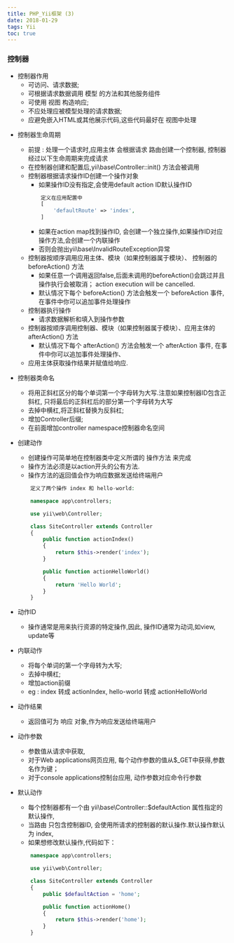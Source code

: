 ```yaml
---
title: PHP_Yii框架 (3)
date: 2018-01-29
tags: Yii
toc: true
---
```


### 控制器

- 控制器作用
    * 可访问、请求数据;
    * 可根据请求数据调用 模型 的方法和其他服务组件
    * 可使用 视图 构造响应;
    * 不应处理应被模型处理的请求数据;
    * 应避免嵌入HTML或其他展示代码,这些代码最好在 视图中处理

<!-- more -->

- 控制器生命周期
    * 前提 : 处理一个请求时,应用主体 会根据请求 路由创建一个控制器, 控制器经过以下生命周期来完成请求
    * 在控制器创建和配置后,yii\base\Controller::init() 方法会被调用
    * 控制器根据请求操作ID创建一个操作对象
        * 如果操作ID没有指定,会使用default action ID默认操作ID
        ```php
            定义在应用配置中
            [
                'defaultRoute' => 'index',
            ]
        ```
        * 如果在action map找到操作ID, 会创建一个独立操作,如果操作ID对应操作方法,会创建一个内联操作
        * 否则会抛出yii\base\InvalidRouteException异常
    * 控制器按顺序调用应用主体、模块（如果控制器属于模块）、 控制器的 beforeAction() 方法
        * 如果任意一个调用返回false,后面未调用的beforeAction()会跳过并且操作执行会被取消； action execution will be cancelled.
        * 默认情况下每个 beforeAction() 方法会触发一个 beforeAction 事件,在事件中你可以追加事件处理操作
    * 控制器执行操作
        * 请求数据解析和填入到操作参数
    * 控制器按顺序调用控制器、模块（如果控制器属于模块）、应用主体的 afterAction() 方法
        * 默认情况下每个 afterAction() 方法会触发一个 afterAction 事件, 在事件中你可以追加事件处理操作、
    * 应用主体获取操作结果并赋值给响应.

- 控制器类命名
    * 将用正斜杠区分的每个单词第一个字母转为大写.注意如果控制器ID包含正斜杠, 只将最后的正斜杠后的部分第一个字母转为大写
    * 去掉中横杠,将正斜杠替换为反斜杠;
    * 增加Controller后缀;
    * 在前面增加controller namespace控制器命名空间

- 创建动作
    * 创建操作可简单地在控制器类中定义所谓的 操作方法 来完成
    * 操作方法必须是以action开头的公有方法. 
    * 操作方法的返回值会作为响应数据发送给终端用户
    ```php
        定义了两个操作 index 和 hello-world:

        namespace app\controllers;

        use yii\web\Controller;

        class SiteController extends Controller
        {
            public function actionIndex()
            {
                return $this->render('index');
            }

            public function actionHelloWorld()
            {
                return 'Hello World';
            }
        }
    ```

- 动作ID
    * 操作通常是用来执行资源的特定操作,因此, 操作ID通常为动词,如view, update等

- 内联动作
    * 将每个单词的第一个字母转为大写;
    * 去掉中横杠;
    * 增加action前缀
    * eg : index 转成 actionIndex, hello-world 转成 actionHelloWorld

- 动作结果
    * 返回值可为 响应 对象,作为响应发送给终端用户

- 动作参数
    *  参数值从请求中获取,
    * 对于Web applications网页应用, 每个动作参数的值从$_GET中获得,参数名作为键； 
    * 对于console applications控制台应用, 动作参数对应命令行参数

- 默认动作
    * 每个控制器都有一个由 yii\base\Controller::$defaultAction 属性指定的默认操作, 
    * 当路由 只包含控制器ID, 会使用所请求的控制器的默认操作.默认操作默认为 index,
    * 如果想修改默认操作,代码如下：
    ```php
        namespace app\controllers;

        use yii\web\Controller;

        class SiteController extends Controller
        {
            public $defaultAction = 'home';

            public function actionHome()
            {
                return $this->render('home');
            }
        }
    ```
